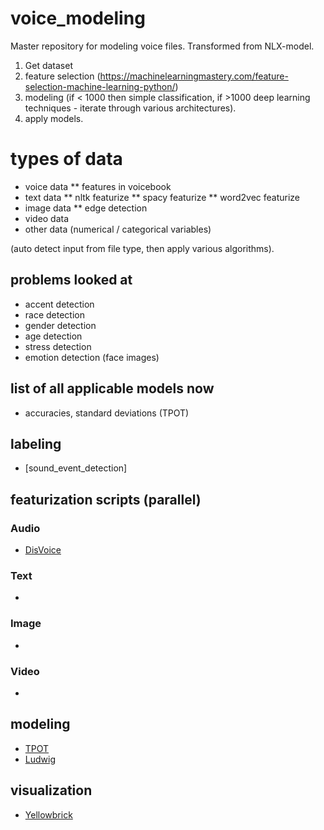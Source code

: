# voice_modeling
Master repository for modeling voice files. Transformed from NLX-model.

1. Get dataset
2. feature selection (https://machinelearningmastery.com/feature-selection-machine-learning-python/) 
3. modeling (if < 1000 then simple classification, if >1000 deep learning techniques - iterate through various architectures).
4. apply models. 

# types of data
* voice data
** features in voicebook
* text data
** nltk featurize
** spacy featurize 
** word2vec featurize 
* image data 
** edge detection 
* video data
* other data (numerical / categorical variables)

(auto detect input from file type, then apply various algorithms). 

## problems looked at 
* accent detection
* race detection 
* gender detection
* age detection
* stress detection
* emotion detection (face images) 

## list of all applicable models now
* accuracies, standard deviations (TPOT) 

## labeling
* [sound_event_detection]

## featurization scripts (parallel)
### Audio
* [DisVoice](https://github.com/jcvasquezc/DisVoice)
### Text
* []()

### Image
* []()

### Video 
* []()

## modeling 
* [TPOT]()
* [Ludwig]()

## visualization
* [Yellowbrick]()
